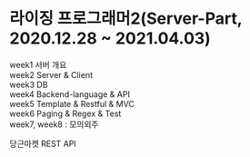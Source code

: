 # 라이징 프로그래머2(Server-Part, 2020.12.28 ~ 2021.04.03)
week1 서버 개요<br>
week2 Server & Client<br>
week3 DB<br>
week4 Backend-language & API<br>
week5 Template & Restful & MVC<br>
week6 Paging & Regex & Test<br>
week7, week8 : 모의외주<br>


당근마켓 REST API
